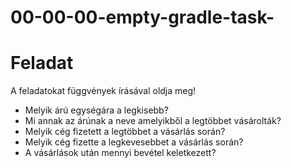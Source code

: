 # 00-00-00-empty-gradle-task-
# Feladat
A feladatokat függvények írásával oldja meg!
- Melyik árú egységára a legkisebb?
- Mi annak az árúnak a neve amelyikből a legtöbbet vásárolták?
- Melyik cég fizetett a legtöbbet a vásárlás során?
- Melyik cég fizette a legkevesebbet a vásárlás során?
- A vásárlások után mennyi bevétel keletkezett?

